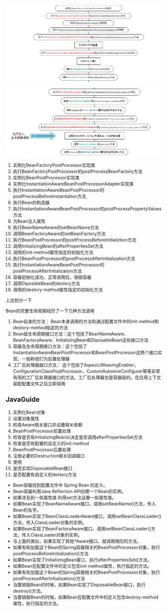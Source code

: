 ![img](assets/181453414212066.png)

![img](assets/181454040628981.png)

1. 实例化BeanFactoryPostProcessor实现类
2. 执行BeanFactoryPostProcessor的postProcessBeanFactory方法
3. 实例化BeanPostProcessor实现类
4. 实例化InstantiationAwareBeanPostProcessorAdapter实现类
5. 执行InstantiationAwareBeanPostProcessor的postProcessBeforeInstantiation方法
6. 执行Bean的构造器
7. 执行InstantiationAwareBeanPostProcessor的postProcessPropertyValues方法
8. 为Bean注入属性
9. 执行BeanNameAware的setBeanName方法
10. 调用BeanFactoryAware的setBeanFactory方法
11. 执行BeanPostProcessor的postProcessBeforeInitializtion方法
12. 调用InitializingBean的afterPropertiesSet方法
13. 调用<bean>的init-method属性指定的初始化方法
14. 执行BeanPostProcessor的postProcessAfterInitialization方法
15. 执行InstantiationAwareBeanPostProcessor的postProcessAfterInitialization方法
16. 容器初始化成功，正常调用后，销毁容器
17. 调用DiposibleBean的destory方法
18. 调用<bean>的destory-method属性指定的初始化方法



上边划分一下

Bean的完整生命周期经历了一下几种方法调用

1. Bean自身的方法： Bean本身调用的方法和通过配置文件中<bean>的init-method和destory-method指定的方法
2. Bean级生命周期接口方法：这个包括了BeanNameAware、BeanFactoryAware、InitializingBean和DiposableBean这些接口方法
3. 容器及生命周期接口方法：这个包括了InstantiationAwareBeanPostProcessor和BeanPostProcessor这两个接口实现，一般称他们为后置处理器
4. 工厂后处理器接口方法： 这个包括了AspectJWeavingEnabler，ConfigurationClassPostProcessor，CustomAutowireConfigurer等等非常有用的工厂后处理器接口的方法。工厂后处理器也是容器级的。在应用上下文装配配置文件之后立即调用



## JavaGuide

1. 实例化Bean对象
2. 设置对象属性
3. 检查Aware相关接口并设置相关依赖
4. BeanPostProcessor前置处理
5. 检查是否有InitializingBean以决定是否调用afterPropertiesSet方法
6. 检查是否有配置的自定义的init-method
7. BeanPostProcessor后置处理
8. 注册必要的Destruction相关回调接口
9. 使用
10. 是否实现DisposableBean接口
11. 是否配置有自定义的destory方法





- Bean容器找到配置文件中 Spring Bean 的定义。
- Bean容器利用Java Reflection API创建一个Bean的实例。
- 如果涉及到一些属性值 利用set方法设置一些属性值。
- 如果Bean实现了BeanNameAware接口，调用setBeanName()方法，传入Bean的名字。
- 如果Bean实现了BeanClassLoaderAware接口，调用setBeanClassLoader()方法，传入ClassLoader对象的实例。
- 如果Bean实现了BeanFactoryAware接口，调用setBeanClassLoader()方法，传入ClassLoader对象的实例。
- 与上面的类似，如果实现了其他*Aware接口，就调用相应的方法。
- 如果有和加载这个Bean的Spring容器相关的BeanPostProcessor对象，执行postProcessBeforeInitialization()方法
- 如果Bean实现了InitializingBean接口，执行afterPropertiesSet()方法。
- 如果Bean在配置文件中的定义包含init-method属性，执行指定的方法。
- 如果有和加载这个Bean的Spring容器相关的BeanPostProcessor对象，执行postProcessAfterInitialization()方法
- 当要销毁Bean的时候，如果Bean实现了DisposableBean接口，执行destroy()方法。
- 当要销毁Bean的时候，如果Bean在配置文件中的定义包含destroy-method属性，执行指定的方法。